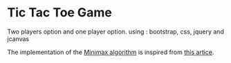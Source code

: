 # Tic Tac Toe Game
Two players option and one player option. using : bootstrap, css, jquery and jcanvas

The implementation of the [Minimax algorithm](https://en.wikipedia.org/wiki/Minimax) is inspired from [this artice](https://medium.freecodecamp.com/how-to-make-your-tic-tac-toe-game-unbeatable-by-using-the-minimax-algorithm-9d690bad4b37).


